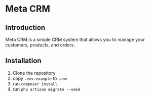 # Meta CRM

## Introduction

Meta CRM is a simple CRM system that allows you to manage your customers, products, and orders.

## Installation

1. Clone the repository
2. copy `.env.example` to `.env`
3. run `composer install`
4. run `php artisan migrate --seed`